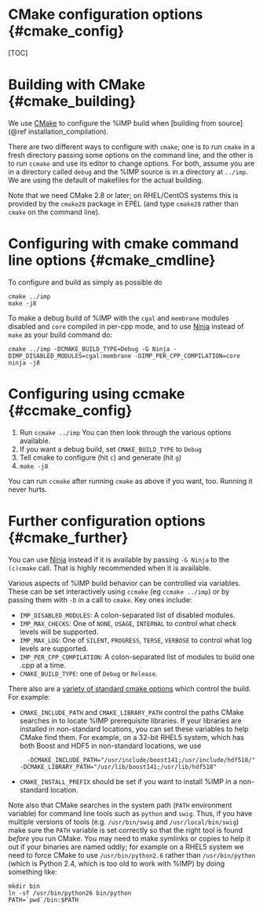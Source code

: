 CMake configuration options {#cmake_config}
===========================

[TOC]

# Building with CMake {#cmake_building}

We use [CMake](http://www.cmake.org) to configure the %IMP build when
[building from source](@ref installation_compilation).

There are two different ways to configure with `cmake`; one is to run `cmake`
in a fresh directory passing some options on the command line, and the other
is to run `ccmake` and use its editor to change options. For both, assume you
are in a directory called `debug` and the %IMP source is in a directory at
`../imp`. We are using the default of makefiles for the actual building.

Note that we need CMake 2.8 or later; on RHEL/CentOS systems this is provided
by the `cmake28` package in EPEL (and type `cmake28` rather than `cmake` on
the command line).

# Configuring with cmake command line options {#cmake_cmdline}

To configure and build as simply as possible do

    cmake ../imp
    make -j8

To make a debug build of %IMP with the `cgal` and `membrane` modules disabled
and `core` compiled in per-cpp mode, and to use
[Ninja](https://martine.github.io/ninja/) instead of `make` as your build
command do:

    cmake ../imp -DCMAKE_BUILD_TYPE=Debug -G Ninja -DIMP_DISABLED_MODULES=cgal:membrane -DIMP_PER_CPP_COMPILATION=core
    ninja -j8

# Configuring using ccmake {#ccmake_config}
1. Run `ccmake ../imp`
You can then look through the various options available.
2. If you want a debug build, set `CMAKE_BUILD_TYPE` to `Debug`
3. Tell cmake to configure (hit `c`) and generate (hit `g`) 
4. `make -j8`

You can run `ccmake` after running `cmake` as above if you want, too.
Running it never hurts.

# Further configuration options {#cmake_further}

You can use [Ninja](https://martine.github.io/ninja/)
instead if it is available by passing `-G Ninja` to the `(c)cmake` call.
That is highly recommended when it is available.

Various aspects of %IMP build behavior can be controlled via variables. These can be set interactively using `ccmake` (eg `ccmake ../imp`) or by passing them with `-D` in a call to `cmake`. Key ones include:
- `IMP_DISABLED_MODULES`: A colon-separated list of disabled modules.
- `IMP_MAX_CHECKS`: One of `NONE`, `USAGE`, `INTERNAL` to control what check levels will be supported.
- `IMP_MAX_LOG`: One of `SILENT`, `PROGRESS`, `TERSE`, `VERBOSE` to control what log levels are supported.
- `IMP_PER_CPP_COMPILATION`: A colon-separated list of modules to build one .cpp at a time.
- `CMAKE_BUILD_TYPE`: one of `Debug` or `Release`.

There also are a [variety of standard cmake options](http://www.cmake.org/Wiki/CMake_Useful_Variables) which control the build. For example:
- `CMAKE_INCLUDE_PATH` and `CMAKE_LIBRARY_PATH` control the paths CMake searches
  in to locate %IMP prerequisite libraries. If your libraries are installed in
  non-standard locations, you can set these variables to help CMake find them.
  For example, on a 32-bit RHEL5 system, which has both Boost and HDF5 in
  non-standard locations, we use

        -DCMAKE_INCLUDE_PATH="/usr/include/boost141;/usr/include/hdf518/" -DCMAKE_LIBRARY_PATH="/usr/lib/boost141;/usr/lib/hdf518"

- `CMAKE_INSTALL_PREFIX` should be set if you want to install %IMP in a
  non-standard location.

Note also that CMake searches in the system path (`PATH` environment variable)
for command line tools such as `python` and `swig`. Thus, if you have multiple
versions of tools (e.g. `/usr/bin/swig` and `/usr/local/bin/swig`) make sure
the `PATH` variable is set correctly so that the right tool is found *before*
you run CMake. You may need to make symlinks or copies to help it out if your
binaries are named oddly; for example on a RHEL5 system we need to force CMake
to use `/usr/bin/python2.6` rather than `/usr/bin/python` (which is Python 2.4,
which is too old to work with %IMP) by doing something like:

    mkdir bin
    ln -sf /usr/bin/python26 bin/python
    PATH=`pwd`/bin:$PATH
